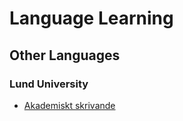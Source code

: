 # Language Learning
## Other Languages
### Lund University
 - [Akademiskt skrivande](https://www.coursera.org/learn/akademiskt-skrivande)
